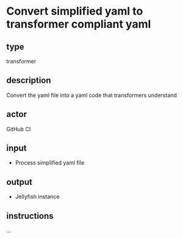 # Convert simplified yaml to transformer compliant yaml

## type


transformer

## description


Convert the yaml file into a yaml code that transformers understand

## actor


GitHub CI

## input


 - Process simplified yaml file

## output


 - Jellyfish instance

## instructions


...
